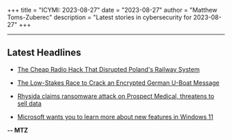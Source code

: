 +++
title = "ICYMI: 2023-08-27"
date = "2023-08-27"
author = "Matthew Toms-Zuberec"
description = "Latest stories in cybersecurity for 2023-08-27"
+++

---------------------------------------------------------------------------
## Latest Headlines
- [The Cheap Radio Hack That Disrupted Poland's Railway System](https://www.wired.com/story/poland-train-radio-stop-attack/)

- [The Low-Stakes Race to Crack an Encrypted German U-Boat Message](https://www.wired.com/story/maritime-radio-historical-society-crypto-event-enigma/)

- [Rhysida claims ransomware attack on Prospect Medical, threatens to sell data](https://www.bleepingcomputer.com/news/security/rhysida-claims-ransomware-attack-on-prospect-medical-threatens-to-sell-data/)

- [Microsoft wants you to learn more about new features in Windows 11](https://www.bleepingcomputer.com/news/microsoft/microsoft-wants-you-to-learn-more-about-new-features-in-windows-11/)

**-- MTZ**